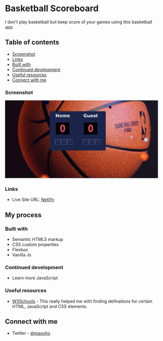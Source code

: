 # Basketball Scoreboard

I don't play basketball but keep score of your games using this basketball app


## Table of contents


  - [Screenshot](#screenshot)
  - [Links](#links)
  - [Built with](#built-with)
  - [Continued development](#continued-development)
  - [Useful resources](#useful-resources)
- [Connect with me](#connect-with-me)



### Screenshot

![](./images/Screenshot.PNG)


### Links
- Live Site URL: [Netlify](https://zingy-gecko-9de069.netlify.app)

## My process

### Built with

- Semantic HTML5 markup
- CSS custom properties
- Flexbox
- Vanilla Js



### Continued development

- Learn more JavaScript


### Useful resources

- [W3Schools](https://www.w3schools.com/) - This really helped me with finding definations for certain HTML, JavaScript and CSS elements.


## Connect with me
- Twitter - [@masxho](https://twitter.com/masxho)

